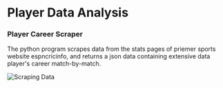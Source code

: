 # Player Data Analysis

### Player Career Scraper
The python program scrapes data from the stats pages of priemer sports website espncricinfo, 
and returns a json data containing extensive data player's career match-by-match.

![Scraping Data](https://user-images.githubusercontent.com/21276922/56100349-48c0a180-5f35-11e9-93be-b8274fb89820.png)

